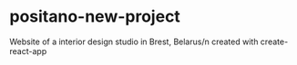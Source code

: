 # positano-new-project
Website of a interior design studio in Brest, Belarus/n
created with create-react-app
